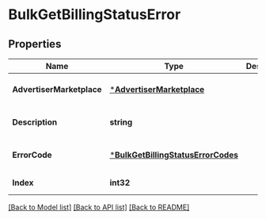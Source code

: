 # BulkGetBillingStatusError

## Properties
Name | Type | Description | Notes
------------ | ------------- | ------------- | -------------
**AdvertiserMarketplace** | [***AdvertiserMarketplace**](advertiserMarketplace.md) |  | [optional] [default to null]
**Description** | **string** |  | [optional] [default to null]
**ErrorCode** | [***BulkGetBillingStatusErrorCodes**](bulkGetBillingStatusErrorCodes.md) |  | [optional] [default to null]
**Index** | **int32** |  | [default to null]

[[Back to Model list]](../README.md#documentation-for-models) [[Back to API list]](../README.md#documentation-for-api-endpoints) [[Back to README]](../README.md)


